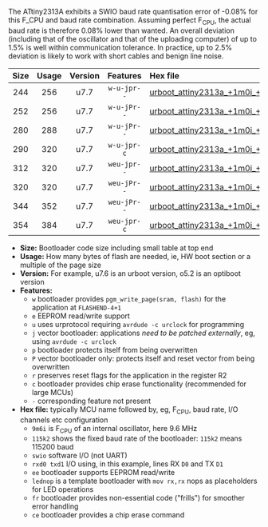 The ATtiny2313A exhibits a SWIO baud rate quantisation error of -0.08% for this F_CPU and baud rate combination. Assuming perfect F<sub>CPU</sub>, the actual baud rate is therefore 0.08% lower than wanted. An overall deviation (including that of the oscillator and that of the uploading computer) of up to 1.5% is well within communication tolerance. In practice, up to 2.5% deviation is likely to work with short cables and benign line noise.

|Size|Usage|Version|Features|Hex file|
|:-:|:-:|:-:|:-:|:--|
|244|256|u7.7|`w-u-jpr--`|[urboot_attiny2313a_+1m0i_+++7k2_swio_rxd0_txd1_lednop.hex](https://raw.githubusercontent.com/stefanrueger/urboot.hex/main/mcus/attiny2313a/internal_oscillator/fcpu_+1m0i/br_+++7k2/urboot_attiny2313a_+1m0i_+++7k2_swio_rxd0_txd1_lednop.hex)|
|252|256|u7.7|`w-u-jPr--`|[urboot_attiny2313a_+1m0i_+++7k2_swio_rxd0_txd1.hex](https://raw.githubusercontent.com/stefanrueger/urboot.hex/main/mcus/attiny2313a/internal_oscillator/fcpu_+1m0i/br_+++7k2/urboot_attiny2313a_+1m0i_+++7k2_swio_rxd0_txd1.hex)|
|280|288|u7.7|`w-u-jPr--`|[urboot_attiny2313a_+1m0i_+++7k2_swio_rxd0_txd1_lednop_fr.hex](https://raw.githubusercontent.com/stefanrueger/urboot.hex/main/mcus/attiny2313a/internal_oscillator/fcpu_+1m0i/br_+++7k2/urboot_attiny2313a_+1m0i_+++7k2_swio_rxd0_txd1_lednop_fr.hex)|
|290|320|u7.7|`w-u-jpr-c`|[urboot_attiny2313a_+1m0i_+++7k2_swio_rxd0_txd1_lednop_fr_ce.hex](https://raw.githubusercontent.com/stefanrueger/urboot.hex/main/mcus/attiny2313a/internal_oscillator/fcpu_+1m0i/br_+++7k2/urboot_attiny2313a_+1m0i_+++7k2_swio_rxd0_txd1_lednop_fr_ce.hex)|
|312|320|u7.7|`weu-jpr--`|[urboot_attiny2313a_+1m0i_+++7k2_swio_rxd0_txd1_ee_lednop.hex](https://raw.githubusercontent.com/stefanrueger/urboot.hex/main/mcus/attiny2313a/internal_oscillator/fcpu_+1m0i/br_+++7k2/urboot_attiny2313a_+1m0i_+++7k2_swio_rxd0_txd1_ee_lednop.hex)|
|320|320|u7.7|`weu-jPr--`|[urboot_attiny2313a_+1m0i_+++7k2_swio_rxd0_txd1_ee.hex](https://raw.githubusercontent.com/stefanrueger/urboot.hex/main/mcus/attiny2313a/internal_oscillator/fcpu_+1m0i/br_+++7k2/urboot_attiny2313a_+1m0i_+++7k2_swio_rxd0_txd1_ee.hex)|
|344|352|u7.7|`weu-jPr--`|[urboot_attiny2313a_+1m0i_+++7k2_swio_rxd0_txd1_ee_lednop_fr.hex](https://raw.githubusercontent.com/stefanrueger/urboot.hex/main/mcus/attiny2313a/internal_oscillator/fcpu_+1m0i/br_+++7k2/urboot_attiny2313a_+1m0i_+++7k2_swio_rxd0_txd1_ee_lednop_fr.hex)|
|354|384|u7.7|`weu-jpr-c`|[urboot_attiny2313a_+1m0i_+++7k2_swio_rxd0_txd1_ee_lednop_fr_ce.hex](https://raw.githubusercontent.com/stefanrueger/urboot.hex/main/mcus/attiny2313a/internal_oscillator/fcpu_+1m0i/br_+++7k2/urboot_attiny2313a_+1m0i_+++7k2_swio_rxd0_txd1_ee_lednop_fr_ce.hex)|

- **Size:** Bootloader code size including small table at top end
- **Usage:** How many bytes of flash are needed, ie, HW boot section or a multiple of the page size
- **Version:** For example, u7.6 is an urboot version, o5.2 is an optiboot version
- **Features:**
  + `w` bootloader provides `pgm_write_page(sram, flash)` for the application at `FLASHEND-4+1`
  + `e` EEPROM read/write support
  + `u` uses urprotocol requiring `avrdude -c urclock` for programming
  + `j` vector bootloader: applications *need to be patched externally*, eg, using `avrdude -c urclock`
  + `p` bootloader protects itself from being overwritten
  + `P` vector bootloader only: protects itself and reset vector from being overwritten
  + `r` preserves reset flags for the application in the register R2
  + `c` bootloader provides chip erase functionality (recommended for large MCUs)
  + `-` corresponding feature not present
- **Hex file:** typically MCU name followed by, eg, F<sub>CPU</sub>, baud rate, I/O channels etc configuration
  + `9m6i` is F<sub>CPU</sub> of an internal oscillator, here 9.6 MHz
  + `115k2` shows the fixed baud rate of the bootloader: `115k2` means 115200 baud
  + `swio` software I/O (not UART)
  + `rxd0 txd1` I/O using, in this example, lines RX `D0` and TX `D1`
  + `ee` bootloader supports EEPROM read/write
  + `lednop` is a template bootloader with `mov rx,rx` nops as placeholders for LED operations
  + `fr` bootloader provides non-essential code ("frills") for smoother error handling
  + `ce` bootloader provides a chip erase command
